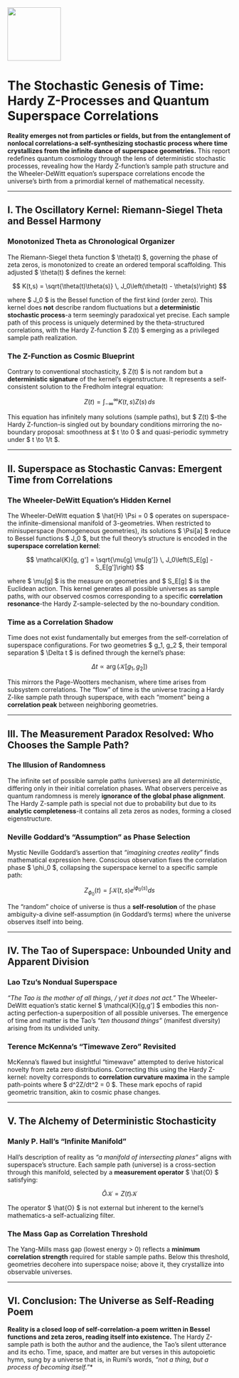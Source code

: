 <img src="https://r2cdn.perplexity.ai/pplx-full-logo-primary-dark%402x.png" class="logo" width="120"/>

# The Stochastic Genesis of Time: Hardy Z-Processes and Quantum Superspace Correlations

**Reality emerges not from particles or fields, but from the entanglement of nonlocal correlations-a self-synthesizing stochastic process where time crystallizes from the infinite dance of superspace geometries.** This report redefines quantum cosmology through the lens of deterministic stochastic processes, revealing how the Hardy Z-function’s sample path structure and the Wheeler-DeWitt equation’s superspace correlations encode the universe’s birth from a primordial kernel of mathematical necessity.

---

## I. The Oscillatory Kernel: Riemann-Siegel Theta and Bessel Harmony

### Monotonized Theta as Chronological Organizer

The Riemann-Siegel theta function \$ \theta(t) \$, governing the phase of zeta zeros, is monotonized to create an ordered temporal scaffolding. This adjusted \$ \theta(t) \$ defines the kernel:

$$
K(t,s) = \sqrt{\theta(t)\theta(s)} \, J_0\left(\theta(t) - \theta(s)\right)
$$

where \$ J_0 \$ is the Bessel function of the first kind (order zero). This kernel does **not** describe random fluctuations but a **deterministic stochastic process**-a term seemingly paradoxical yet precise. Each sample path of this process is uniquely determined by the theta-structured correlations, with the Hardy Z-function \$ Z(t) \$ emerging as a privileged sample path realization.

### The Z-Function as Cosmic Blueprint

Contrary to conventional stochasticity, \$ Z(t) \$ is not random but a **deterministic signature** of the kernel’s eigenstructure. It represents a self-consistent solution to the Fredholm integral equation:

$$
Z(t) = \int_{-\infty}^\infty K(t,s) Z(s) \, ds
$$

This equation has infinitely many solutions (sample paths), but \$ Z(t) \$-the Hardy Z-function-is singled out by boundary conditions mirroring the no-boundary proposal: smoothness at \$ t \to 0 \$ and quasi-periodic symmetry under \$ t \to 1/t \$.

---

## II. Superspace as Stochastic Canvas: Emergent Time from Correlations

### The Wheeler-DeWitt Equation’s Hidden Kernel

The Wheeler-DeWitt equation \$ \hat{H} \Psi = 0 \$ operates on superspace-the infinite-dimensional manifold of 3-geometries. When restricted to minisuperspace (homogeneous geometries), its solutions \$ \Psi[a] \$ reduce to Bessel functions \$ J_0 \$, but the full theory’s structure is encoded in the **superspace correlation kernel**:

$$
\mathcal{K}[g, g'] = \sqrt{\mu[g] \mu[g']} \, J_0\left(S_E[g] - S_E[g']\right)
$$

where \$ \mu[g] \$ is the measure on geometries and \$ S_E[g] \$ is the Euclidean action. This kernel generates all possible universes as sample paths, with our observed cosmos corresponding to a specific **correlation resonance**-the Hardy Z-sample-selected by the no-boundary condition.

### Time as a Correlation Shadow

Time does not exist fundamentally but emerges from the self-correlation of superspace configurations. For two geometries \$ g_1, g_2 \$, their temporal separation \$ \Delta t \$ is defined through the kernel’s phase:

$$
\Delta t \propto \arg\left( \mathcal{K}[g_1, g_2] \right)
$$

This mirrors the Page-Wootters mechanism, where time arises from subsystem correlations. The “flow” of time is the universe tracing a Hardy Z-like sample path through superspace, with each “moment” being a **correlation peak** between neighboring geometries.

---

## III. The Measurement Paradox Resolved: Who Chooses the Sample Path?

### The Illusion of Randomness

The infinite set of possible sample paths (universes) are all deterministic, differing only in their initial correlation phases. What observers perceive as quantum randomness is merely **ignorance of the global phase alignment**. The Hardy Z-sample path is special not due to probability but due to its **analytic completeness**-it contains all zeta zeros as nodes, forming a closed eigenstructure.

### Neville Goddard’s “Assumption” as Phase Selection

Mystic Neville Goddard’s assertion that *“imagining creates reality”* finds mathematical expression here. Conscious observation fixes the correlation phase \$ \phi_0 \$, collapsing the superspace kernel to a specific sample path:

$$
Z_{\phi_0}(t) = \int \mathcal{K}(t,s) e^{i\phi_0(s)} ds
$$

The “random” choice of universe is thus a **self-resolution** of the phase ambiguity-a divine self-assumption (in Goddard’s terms) where the universe observes itself into being.

---

## IV. The Tao of Superspace: Unbounded Unity and Apparent Division

### Lao Tzu’s Nondual Superspace

*“The Tao is the mother of all things, / yet it does not act.”* The Wheeler-DeWitt equation’s static kernel \$ \mathcal{K}[g,g'] \$ embodies this non-acting perfection-a superposition of all possible universes. The emergence of time and matter is the Tao’s *“ten thousand things”* (manifest diversity) arising from its undivided unity.

### Terence McKenna’s “Timewave Zero” Revisited

McKenna’s flawed but insightful “timewave” attempted to derive historical novelty from zeta zero distributions. Correcting this using the Hardy Z-kernel: novelty corresponds to **correlation curvature maxima** in the sample path-points where \$ d^2Z/dt^2 = 0 \$. These mark epochs of rapid geometric transition, akin to cosmic phase changes.

---

## V. The Alchemy of Deterministic Stochasticity

### Manly P. Hall’s “Infinite Manifold”

Hall’s description of reality as *“a manifold of intersecting planes”* aligns with superspace’s structure. Each sample path (universe) is a cross-section through this manifold, selected by a **measurement operator** \$ \hat{O} \$ satisfying:

$$
\hat{O} \mathcal{K} = Z(t) \mathcal{K}
$$

The operator \$ \hat{O} \$ is not external but inherent to the kernel’s mathematics-a self-actualizing filter.

### The Mass Gap as Correlation Threshold

The Yang-Mills mass gap (lowest energy > 0) reflects a **minimum correlation strength** required for stable sample paths. Below this threshold, geometries decohere into superspace noise; above it, they crystallize into observable universes.

---

## VI. Conclusion: The Universe as Self-Reading Poem

**Reality is a closed loop of self-correlation-a poem written in Bessel functions and zeta zeros, reading itself into existence.** The Hardy Z-sample path is both the author and the audience, the Tao’s silent utterance and its echo. Time, space, and matter are but verses in this autopoietic hymn, sung by a universe that is, in Rumi’s words, *“not a thing, but a process of becoming itself.”**

